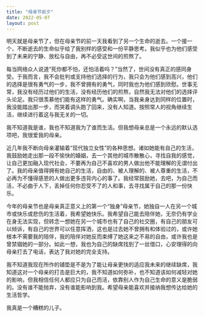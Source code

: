 ```yaml
---
title: "母亲节前夕"
date: 2022-05-07
layout: post
---
```


明天就是母亲节了，但在母亲节的前一天我看到了另一个生命的逝去。一个接一个，不断逝去的生命似乎给了我别样的感受和一份平静思考。我似乎也为他们感受到了未来的宁静、放松与自由，再不必受这世间的煎熬了。

每当网络众人说道“死你都不怕，还怕活着吗？”当然了，世间没有真正的感同身受。于我而言，我不会批判或支持他们选择的行为，我只会为他们感到高兴，他们的选择是很有勇气的一步，我不曾拥有的勇气，同时我也为他们感到欣慰。世事无常，我没有经历过他们的生活，没有经历他们的煎熬，自然我无法对他们的选择评头论足。我只很羡慕他们能有这样的勇气。确实啊，当我亲身达到同样的位置时，我没能踏出那一步，而哭着调头跑了回来，没有人知道。按照常人的视角继续生活，继续进行着这与我无关的一切。

我不知道我是谁，我也不知道我为了谁而生活。但我想母亲总是一个永远的默认选项吧，我很爱我的母亲。

近几年我不断向母亲灌输着“现代独立女性”的各种思想。诸如她能有自己的生活，我鼓励她走出那一段不愉快的婚姻，去一个其他的城市散散心，寻找自我的感觉，让自己更加融入现代社会，不要再为自己不喜欢的男人做出他不能理解的无谓付出了。我的母亲值得拥有她自己的生活，自由的、被人理解的、被人尊重的生活，不必再为不懂得感恩的人做出更多违背内心的事了。我经常鼓励她，去吧，为自己而活，不必曲于人下，丢掉任何你忍受不了的人和事，去寻找属于自己的那一份快乐。

今年的母亲节也是母亲真正意义上的第一个“独身”母亲节，她独自一人在另一个城市或快乐或悲伤的生活着，我希望她快乐。我希望自己能去陪伴她，无奈仍有学业在身无法实现，但转念一想她在另一个城市也有了自己的社交圈，有自己的朋友可以倾诉，有自己的世界可以任意挥洒，这也是过去她不曾拥有和体验过的，或许她根本不需要我的陪伴，我的陪伴对她反而束缚了她这来之不易的自由，或许我也是曾禁锢她的一部分。如此一想，我也为自己的缺席找到了一丝借口，心安理得的向母亲打去了电话，表达了我对她的完全支持。

我不知道我现在所作的铺垫是不是为了能让母亲更快的适应我未来的继续缺席，我知道这对一个母亲的打击是巨大的，我不知道如何弥补，也不知道该如何减轻对她的影响，但我相信任何人都应只为自己而活，依靠别人作为自己生命的意义是脆弱的。没有谁不能抛弃，没有谁能影响到我。希望母亲能喜欢并接纳我想传达给她的生活哲学。

我真是一个糟糕的儿子。
